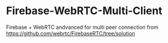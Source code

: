 # Firebase-WebRTC-Multi-Client
Firebase + WebRTC andvanced for multi peer connection from https://github.com/webrtc/FirebaseRTC/tree/solution
